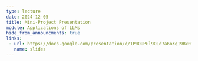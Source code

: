 ```yaml
---
type: lecture
date: 2024-12-05
title: Mini-Project Presentation
module: Applications of LLMs
hide_from_announcments: true
links: 
 - url: https://docs.google.com/presentation/d/1P0OUPGl9OLd7a6oXqI9Bx0TP205OCP-A9G6KM-L3_hI/edit?usp=sharing
   name: slides
---
```

<!-- **Suggested Readings:** -->
<!-- - [Readings 1](coming_soon) -->
<!-- - [Readings 2](coming_soon) -->

